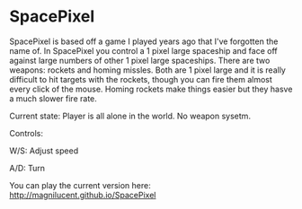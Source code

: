 SpacePixel
==========

SpacePixel is based off a game I played years ago that I've forgotten the name of. In SpacePixel you control a 1 pixel large spaceship and face off against large numbers of other 1 pixel large spaceships. There are two weapons: rockets and homing missles. Both are 1 pixel large and it is really difficult to hit targets with the rockets, though you can fire them almost every click of the mouse. Homing rockets make things easier but they hasve a much slower fire rate.

Current state: Player is all alone in the world. No weapon sysetm.

Controls:

W/S: Adjust speed

A/D: Turn

You can play the current version here:
http://magnilucent.github.io/SpacePixel
